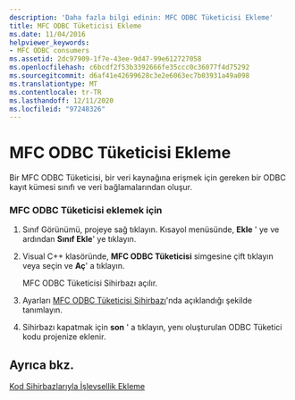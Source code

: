 ```yaml
---
description: 'Daha fazla bilgi edinin: MFC ODBC Tüketicisi Ekleme'
title: MFC ODBC Tüketicisi Ekleme
ms.date: 11/04/2016
helpviewer_keywords:
- MFC ODBC consumers
ms.assetid: 2dc97909-1f7e-43ee-9d47-99e612727058
ms.openlocfilehash: c6bcdf2f53b3392666fe35ccc0c36077f4d75292
ms.sourcegitcommit: d6af41e42699628c3e2e6063ec7b03931a49a098
ms.translationtype: MT
ms.contentlocale: tr-TR
ms.lasthandoff: 12/11/2020
ms.locfileid: "97248326"
---
```

# <a name="adding-an-mfc-odbc-consumer"></a>MFC ODBC Tüketicisi Ekleme

Bir MFC ODBC Tüketicisi, bir veri kaynağına erişmek için gereken bir ODBC kayıt kümesi sınıfı ve veri bağlamalarından oluşur.

### <a name="to-add-an-mfc-odbc-consumer"></a>MFC ODBC Tüketicisi eklemek için

1. Sınıf Görünümü, projeye sağ tıklayın. Kısayol menüsünde, **Ekle** ' ye ve ardından **Sınıf Ekle**' ye tıklayın.

1. Visual C++ klasöründe, **MFC ODBC Tüketicisi** simgesine çift tıklayın veya seçin ve **Aç**' a tıklayın.

   MFC ODBC Tüketicisi Sihirbazı açılır.

1. Ayarları [MFC ODBC Tüketicisi Sihirbazı](../../mfc/reference/mfc-odbc-consumer-wizard.md)'nda açıklandığı şekilde tanımlayın.

1. Sihirbazı kapatmak için **son** ' a tıklayın, yenı oluşturulan ODBC Tüketici kodu projenize eklenir.

## <a name="see-also"></a>Ayrıca bkz.

[Kod Sihirbazlarıyla İşlevsellik Ekleme](../../ide/adding-functionality-with-code-wizards-cpp.md)
